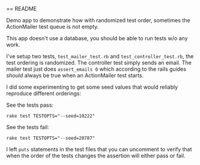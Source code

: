 == README

Demo app to demonstrate how with randomized test order, sometimes the ActionMailer
test queue is not empty.

This app doesn't use a database, you should be able to run tests w/o any work.


I've setup two tests, `test_mailer_test.rb` and `test_controller_test.rb`, the
test ordering is randomized.  The controller test simply sends an email.  The mailer
test just does `assert_emails 0` which according to the rails guides *should* always
be true when an ActionMailer test starts.

I did some experimenting to get some seed values that would reliably reproduce different
orderings:

See the tests pass: 
```
rake test TESTOPTS="--seed=10222"
```

See the tests fail:
```
rake test TESTOPTS="--seed=20787"
```

I left `puts` statements in the test files that you can uncomment to verify that when
the order of the tests changes the assertion will either pass or fail.